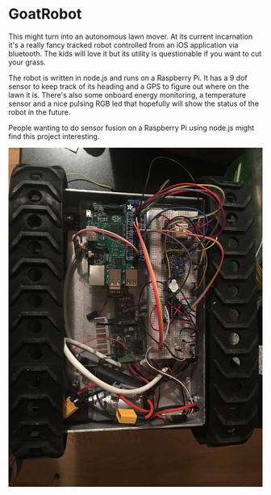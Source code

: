 # GoatRobot

This might turn into an autonomous lawn mover. At its current incarnation it's a really fancy tracked robot
controlled from an iOS application via bluetooth. The kids will love it but its utility is questionable if you want
to cut your grass.

The robot is written in node.js and runs on a Raspberry Pi. It has a 9 dof sensor to keep track of its heading
and a GPS to figure out where on the lawn it is. There's also some onboard energy monitoring, a temperature sensor and a
nice pulsing RGB led that hopefully will show the status of the robot in the future.

People wanting to do sensor fusion on a Raspberry Pi using node.js might find this project interesting.

![Alt text](images/robot-prototype.jpg?raw=true "Title")
